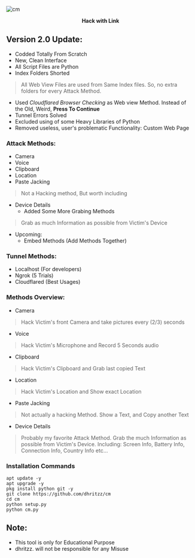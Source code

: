 ![cm](https://g.top4top.io/p_2253ocnon0.jpg)
<b><p align="center">Hack with Link</p></b>

## Version 2.0 Update:
* Codded Totally From Scratch
* New, Clean Interface
* All Script Files are Python
* Index Folders Shorted
> All Web View Files are used from Same Index files. So, no extra folders for every Attack Method.
* Used *Cloudflared Browser Checking* as Web view Method. Instead of the Old, Weird, **Press To Continue**
* Tunnel Errors Solved
* Excluded using of some Heavy Libraries of Python
* Removed useless, user's problematic Functionality: Custom Web Page

### Attack Methods:
* Camera
* Voice
* Clipboard
* Location
* Paste Jacking
> Not a Hacking method, But worth including
* Device Details
  - Added Some More Grabing Methods
> Grab as much Information as possible from Victim's Device
* Upcoming:
  - Embed Methods (Add Methods Together)

### Tunnel Methods:
* Localhost (For developers)
* Ngrok (5 Trials)
* Cloudflared (Best Usages)

### Methods Overview:
* Camera
> Hack Victim's front Camera and take pictures every (2/3) seconds
* Voice
> Hack Victim's Microphone and Record 5 Seconds audio
* Clipboard
> Hack Victim's Clipboard and Grab last copied Text
* Location
> Hack Victim's Location and Show exact Location
* Paste Jacking
> Not actually a hacking Method. Show a Text, and Copy another Text
* Device Details
> Probably my favorite Attack Method. Grab the much Information as possible from Victim's Device. Including: Screen Info, Battery Info, Connection Info, Country Info etc...

### Installation Commands
```
apt update -y
apt upgrade -y
pkg install python git -y
git clone https://github.com/dhritzz/cm
cd cm
python setup.py
python cm.py
```

## Note:
* This tool is only for Educational Purpose
* dhritzz. will not be responsible for any Misuse
